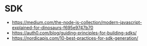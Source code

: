 # SDK

- https://medium.com/the-node-js-collection/modern-javascript-explained-for-dinosaurs-f695e9747b70
- https://auth0.com/blog/guiding-principles-for-building-sdks/
- https://nordicapis.com/10-best-practices-for-sdk-generation/